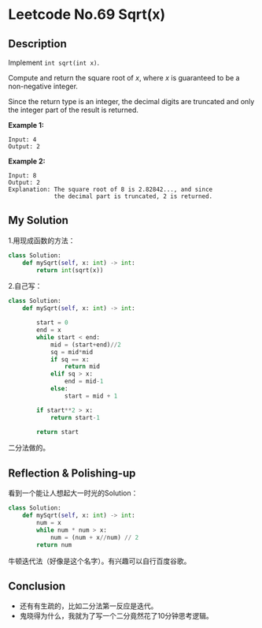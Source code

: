 # Leetcode No.69 Sqrt(x)

## Description

Implement `int sqrt(int x)`.

Compute and return the square root of *x*, where *x* is guaranteed to be a non-negative integer.

Since the return type is an integer, the decimal digits are truncated and only the integer part of the result is returned.

**Example 1:**

```
Input: 4
Output: 2
```

**Example 2:**

```
Input: 8
Output: 2
Explanation: The square root of 8 is 2.82842..., and since 
             the decimal part is truncated, 2 is returned.
```

## My Solution

1.用现成函数的方法：

```python
class Solution:
    def mySqrt(self, x: int) -> int:
        return int(sqrt(x))
```

2.自己写：

```python
class Solution:
    def mySqrt(self, x: int) -> int:

        start = 0
        end = x
        while start < end:
            mid = (start+end)//2
            sq = mid*mid
            if sq == x:
                return mid
            elif sq > x:
                end = mid-1
            else:
                start = mid + 1

        if start**2 > x:
            return start-1

        return start
```

二分法做的。

## Reflection & Polishing-up

看到一个能让人想起大一时光的Solution：

```python
class Solution:
    def mySqrt(self, x: int) -> int:
        num = x
        while num * num > x:
            num = (num + x//num) // 2
        return num
```

牛顿迭代法（好像是这个名字）。有兴趣可以自行百度谷歌。

## Conclusion

- 还有有生疏的，比如二分法第一反应是迭代。
- 鬼晓得为什么，我就为了写一个二分竟然花了10分钟思考逻辑。